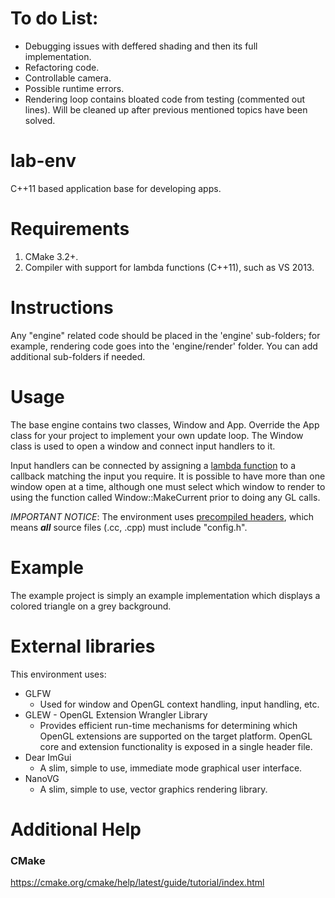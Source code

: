 # To do List:
  * Debugging issues with deffered shading and then its full implementation.
  * Refactoring code.
  * Controllable camera.
  * Possible runtime errors.
  * Rendering loop contains bloated code from testing (commented out lines). Will be cleaned up after previous mentioned topics have been solved.

# lab-env
C++11 based application base for developing apps.

# Requirements
1. CMake 3.2+.
2. Compiler with support for lambda functions (C++11), such as VS 2013.
  
# Instructions
Any "engine" related code should be placed in the 'engine' sub-folders; for example, rendering code goes into the 'engine/render' folder. You can add additional sub-folders if needed.

# Usage
The base engine contains two classes, Window and App. Override the App class for your project to implement your own update loop. The Window class is used to open a window and connect input handlers to it.

Input handlers can be connected by assigning a [lambda function](https://www.geeksforgeeks.org/lambda-expression-in-c/) to a callback matching the input you require. It is possible to have more than one window open at a time, although one must select which window to render to using the function called Window::MakeCurrent prior to doing any GL calls.

_IMPORTANT NOTICE_: The environment uses [precompiled headers](https://en.wikipedia.org/wiki/Precompiled_header), which means ***all*** source files (.cc, .cpp) must include "config.h".

# Example
The example project is simply an example implementation which displays a colored triangle on a grey background.

# External libraries

This environment uses:
* GLFW
    * Used for window and OpenGL context handling, input handling, etc.
* GLEW - OpenGL Extension Wrangler Library
    * Provides efficient run-time mechanisms for determining which OpenGL extensions are supported on the target platform. OpenGL core and extension functionality is exposed in a single header file.
* Dear ImGui
    * A slim, simple to use, immediate mode graphical user interface.
* NanoVG
    * A slim, simple to use, vector graphics rendering library.

# Additional Help

### CMake

https://cmake.org/cmake/help/latest/guide/tutorial/index.html
